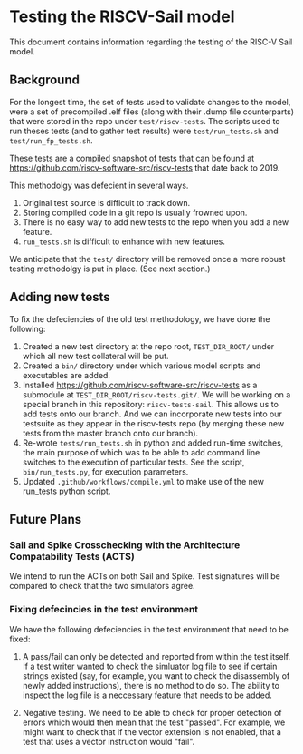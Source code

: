 # Testing the RISCV-Sail model

This document contains information regarding the testing of the RISC-V
Sail model.

## Background

For the longest time,  the set of tests used to validate changes to the
model,  were a set of precompiled .elf files (along with their .dump file counterparts)
that were stored in the repo under `test/riscv-tests`.  The scripts used to
run theses tests (and to gather test results) were `test/run_tests.sh` and
`test/run_fp_tests.sh`.

These tests are a compiled snapshot of tests that can be found at
https://github.com/riscv-software-src/riscv-tests
that date back to 2019.

This methodolgy was defecient in several ways.
1. Original test source is difficult to track down.
1. Storing compiled code in a git repo is usually frowned upon.
1. There is no easy way to add new tests to the repo when you add a new feature.
1. `run_tests.sh` is difficult to enhance with new features.

We anticipate that the `test/` directory will be removed once a more robust
testing methodolgy is put in place.  (See next section.)

## Adding new tests



To fix the defeciencies of the old test methodology,  we have done the
following:
1. Created a new test directory at the repo root, `TEST_DIR_ROOT/` under which
all new test collateral will be put.
1. Created a `bin/` directory under which various model scripts and executables
are added.
1. Installed https://github.com/riscv-software-src/riscv-tests as a submodule
at `TEST_DIR_ROOT/riscv-tests.git/`.  We will be working on  a special branch
in this repository: `riscv-tests-sail`.  This allows us to add tests onto our
branch.  And we can incorporate new tests into our testsuite as they appear
in the riscv-tests repo (by merging these new tests from the master branch
onto our branch).
1. Re-wrote `tests/run_tests.sh` in python and added run-time switches, the main
purpose of which was to be able to add command line switches to the execution of
particular tests. See the script, `bin/run_tests.py`, for execution parameters.
1. Updated `.github/workflows/compile.yml` to make use of the new run_tests python
script.



## Future Plans

### Sail and Spike Crosschecking with the Architecture Compatability Tests (ACTS)

We intend to run the ACTs on both Sail and Spike. Test signatures will be compared
to check that the two simulators agree.

### Fixing defecincies in the test environment

We have the following defeciencies in the test environment that need to be fixed:

1. A pass/fail can only be detected and reported from within the test itself.
If a test writer wanted to check the simluator log file to see
if certain strings existed (say, for example, you want to check the disassembly
of newly added instructions),  there is no method to do so.  The ability to
inspect the log file is a neccessary feature that needs to be added.

1. Negative testing. We need to be able to check for proper detection of errors
which would then mean that the test "passed".  For example,  we might want to check
that if the vector extension is not enabled, that a test that uses a vector instruction
would "fail".

